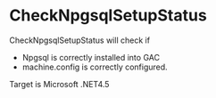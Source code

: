 CheckNpgsqlSetupStatus
======================

CheckNpgsqlSetupStatus will check if
- Npgsql is correctly installed into GAC
- machine.config is correctly configured.

Target is Microsoft .NET4.5
